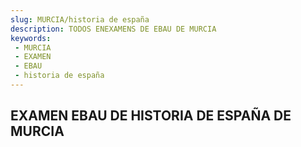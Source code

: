 ```yaml
---
slug: MURCIA/historia de españa
description: TODOS ENEXAMENS DE EBAU DE MURCIA
keywords:
 - MURCIA
 - EXAMEN
 - EBAU
 - historia de españa
---
```

## EXAMEN EBAU DE HISTORIA DE ESPAÑA DE MURCIA
